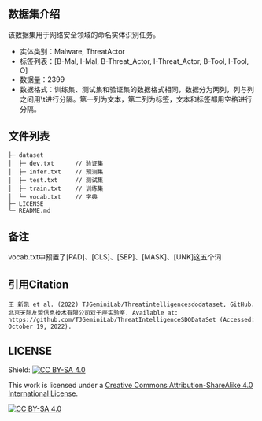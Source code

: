 ## 数据集介绍
该数据集用于网络安全领域的命名实体识别任务。
- 实体类别：Malware, ThreatActor
- 标签列表：[B-Mal, I-Mal, B-Threat_Actor, I-Threat_Actor, B-Tool, I-Tool, O]
- 数据量：2399
- 数据格式：训练集、测试集和验证集的数据格式相同，数据分为两列，列与列之间用\t进行分隔。第一列为文本，第二列为标签，文本和标签都用空格进行分隔。


## 文件列表
```
├─ dataset
│  ├─ dev.txt      // 验证集
│  ├─ infer.txt    // 预测集
│  ├─ test.txt     // 测试集
│  ├─ train.txt    // 训练集
│  └─ vocab.txt    // 字典
├─ LICENSE
└─ README.md
```

## 备注
vocab.txt中预置了[PAD]、[CLS]、[SEP]、[MASK]、[UNK]这五个词


## 引用Citation
```
王 新凯 et al. (2022) TJGeminiLab/Threatintelligencesdodataset, GitHub. 北京天际友盟信息技术有限公司双子座实验室. Available at: https://github.com/TJGeminiLab/ThreatIntelligenceSDODataSet (Accessed: October 19, 2022). 
```

## LICENSE
Shield: [![CC BY-SA 4.0][cc-by-sa-shield]][cc-by-sa]

This work is licensed under a
[Creative Commons Attribution-ShareAlike 4.0 International License](./LICENSE).

[![CC BY-SA 4.0][cc-by-sa-image]][cc-by-sa]

[cc-by-sa]: http://creativecommons.org/licenses/by-sa/4.0/
[cc-by-sa-image]: https://licensebuttons.net/l/by-sa/4.0/88x31.png
[cc-by-sa-shield]: https://img.shields.io/badge/License-CC%20BY--SA%204.0-lightgrey.svg